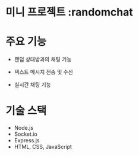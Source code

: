 # 미니 프로젝트 :randomchat

# 주요 기능

- 랜덤 상대방과의 채팅 기능

- 텍스트 메시지 전송 및 수신

- 실시간 채팅 기능

# 기술 스택

- Node.js
- Socket.io
- Express.js
- HTML, CSS, JavaScript
